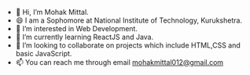 - 👋 Hi, I’m Mohak Mittal.
- 😄 I am a Sophomore at National Institute of Technology, Kurukshetra.
- 👀 I’m interested in Web Development.
- 🌱 I’m currently learning ReactJS and Java.
- 💞️ I’m looking to collaborate on projects which include HTML,CSS and basic JavaScript.
- 📫 You can reach me through email mohakmittal012@gmail.com

<!---
Mohak1809/Mohak1809 is a ✨ special ✨ repository because its `README.md` (this file) appears on your GitHub profile.
You can click the Preview link to take a look at your changes.
--->
